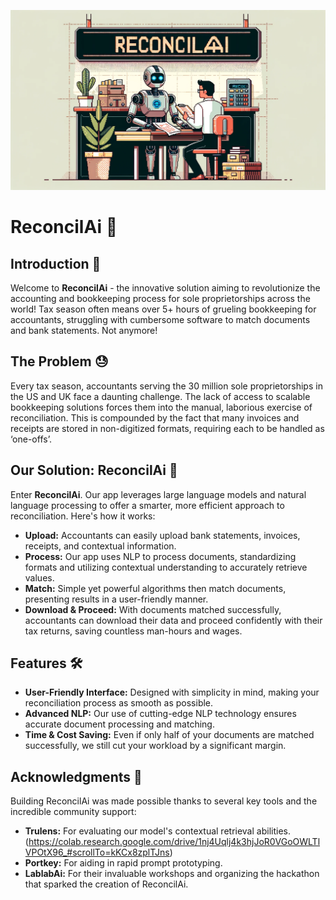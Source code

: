 ![alt text](homeimg.png)

# ReconcilAi 🎯

## Introduction 🚀

Welcome to **ReconcilAi** - the innovative solution aiming to revolutionize the accounting and bookkeeping process for sole proprietorships across the world! Tax season often means over 5+ hours of grueling bookkeeping for accountants, struggling with cumbersome software to match documents and bank statements. Not anymore!

## The Problem 😓

Every tax season, accountants serving the 30 million sole proprietorships in the US and UK face a daunting challenge. The lack of access to scalable bookkeeping solutions forces them into the manual, laborious exercise of reconciliation. This is compounded by the fact that many invoices and receipts are stored in non-digitized formats, requiring each to be handled as ‘one-offs’.

## Our Solution: ReconcilAi 🌟

Enter **ReconcilAi**. Our app leverages large language models and natural language processing to offer a smarter, more efficient approach to reconciliation. Here's how it works:

- **Upload:** Accountants can easily upload bank statements, invoices, receipts, and contextual information.
- **Process:** Our app uses NLP to process documents, standardizing formats and utilizing contextual understanding to accurately retrieve values.
- **Match:** Simple yet powerful algorithms then match documents, presenting results in a user-friendly manner.
- **Download & Proceed:** With documents matched successfully, accountants can download their data and proceed confidently with their tax returns, saving countless man-hours and wages.

## Features 🛠️

- **User-Friendly Interface:** Designed with simplicity in mind, making your reconciliation process as smooth as possible.
- **Advanced NLP:** Our use of cutting-edge NLP technology ensures accurate document processing and matching.
- **Time & Cost Saving:** Even if only half of your documents are matched successfully, we still cut your workload by a significant margin.

## Acknowledgments 👏

Building ReconcilAi was made possible thanks to several key tools and the incredible community support:

- **Trulens:** For evaluating our model's contextual retrieval abilities. (https://colab.research.google.com/drive/1nj4Uqlj4k3hjJoR0VGoOWLTlVPOtX96_#scrollTo=kKCx8zplTJns)
- **Portkey:** For aiding in rapid prompt prototyping.
- **LablabAi:** For their invaluable workshops and organizing the hackathon that sparked the creation of ReconcilAi.
